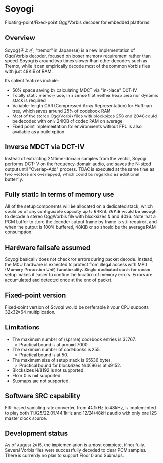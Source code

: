# Soyogi
Floating-point/Fixed-point Ogg/Vorbis decoder for embedded platforms

## Overview
Soyogi(そよぎ, "tremor" in Japanese) is a new implementation of Ogg/Vorbis decoder,
focused on looser memory requirement rather than speed.
Soyogi is around two times slower than other decoders such as Tremor,
while it can empirically decode most of the common Vorbis files with just 48KiB of RAM.

Its salient features include:
* 50% space saving by calculating MDCT via "in-place" DCT-IV
* Totally static memory use, in a sense that neither heap area nor dynamic stack is required
* Variable-length CAR (Compressed Array Representation) for Huffman tree, which saves around 25% of codebook RAM
* Most of the stereo Ogg/Vorbis files with blocksizes 256 and 2048 could be decoded with only 24KiB of codec RAM on average
* Fixed point implementation for environments without FPU is also available as a build option

## Inverse MDCT via DCT-IV
Instead of extracting 2N time-domain samples from the vector,
Soyogi performs DCT-IV on the frequency-domain audio,
and saves the N-sized output until "Overlap-Add" process.
TDAC is executed at the same time as two vectors are overlapped,
which could be regarded as additional butterfly.

## Fully static in terms of memory use
All of the setup components will be allocated on a dedicated stack,
which could be of any configurable capacity up to 64KiB.
36KiB would be enough to decode a stereo Ogg/Vorbis file with blocksizes N and 4096.
Note that a PCM buffer to store the decoder output frame by frame is still required,
and when the output is 100% buffered, 48KiB or so should be the average RAM consumption.

## Hardware failsafe assumed
Soyogi basically does not check for errors during packet decode.
Instead, the MCU hardware is expected to protect from illegal access
with MPU (Memory Protection Unit) functionality.
Single dedicated stack for codec setup makes it easier to confine
the location of memory errors.
Errors are accumulated and detected once at the end of packet.

## Fixed-point version
Fixed-point version of Soyogi would be preferable if your CPU supports 32x32=64 multiplication.

## Limitations
* The maximum number of (sparse) codebook entries is 32767.
  * Practical bound is at around 7000.
* The maximum number of codebooks is 255.
  * Practical bound is at 50.
* The maximum size of setup stack is 65536 bytes.
  * Practical bound for blocksizes N/4096 is at 49152.
* Blocksizes N/8192 is not supported.
* Floor 0 is not supported.
* Submaps are not supported.

## Software SRC capability
FIR-based sampling rate converter, from 44.1kHz to 48kHz,
is implemented to play both 11.025/22.05/44.1kHz and 12/24/48kHz audio
with only one I2S master clock source.

## Development status
As of August 2015, the implementation is almost complete, if not fully.
Several Vorbis files were successfully decoded to clear PCM samples.
There is currently no plan to support Floor 0 and Submaps.

